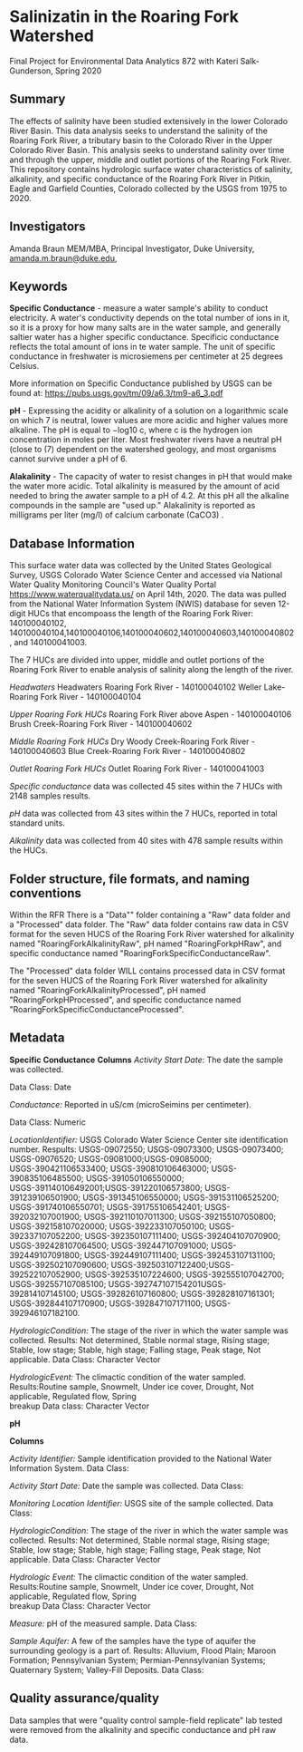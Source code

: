 # Salinizatin in the Roaring Fork Watershed 
Final Project for Environmental Data Analytics 872 with Kateri Salk-Gunderson, Spring 2020 

## Summary
The effects of salinity have been studied extensively in the lower Colorado River Basin. This data analysis seeks to understand the salinity of the Roaring Fork River, a tributary basin to the Colorado River in the Upper Colorado River Basin. This analysis seeks to understand salinity over time and through the upper, middle and outlet portions of the Roaring Fork River. This repository contains hydrologic surface water characteristics of salinity, alkalinity, and specific conductance of the Roaring Fork River in Pitkin, Eagle and Garfield Counties, Colorado collected by the USGS from 1975 to 2020.  

## Investigators
Amanda Braun MEM/MBA, Principal Investigator, Duke University, amanda.m.braun@duke.edu, 

## Keywords
**Specific Conductance** - measure a water sample's ability to conduct electricity. A water's conductivity depends on the total number of ions in it, so it is a proxy for how many salts are in the water sample, and generally saltier water has a higher specific conductance. Specificic conductance reflects the total amount of ions in te water sample. The unit of specific conductance in freshwater is microsiemens per centimeter at 25 degrees Celsius.

More information on Specific Conductance published by USGS can be found at:  https://pubs.usgs.gov/tm/09/a6.3/tm9-a6_3.pdf

**pH** - Expressing the acidity or alkalinity of a solution on a logarithmic scale on which 7 is neutral, lower values are more acidic and higher values more alkaline. The pH is equal to −log10 c, where c is the hydrogen ion concentration in moles per liter. Most freshwater rivers have a neutral pH (close to (7) dependent on the watershed geology, and most organisms cannot survive under a pH of 6. 

**Alakalinity** - The capacity of water to resist changes in pH that would make the water more acidic. Total alkalinity is measured by the amount of acid needed to bring the awater sample to a pH of 4.2. At this pH all the alkaline compounds in the sample are "used up." Alakalinity is reported as milligrams per liter (mg/l) of calcium carbonate (CaCO3) .


## Database Information

This surface water data was collected by the United States Geological Survey, USGS Colorado Water Science Center and accessed via National Water Quality Monitoring Council's Water Quality Portal <https://www.waterqualitydata.us/> on April 14th, 2020. The data was pulled from the National Water Information System (NWIS) database for seven 12-digit HUCs that encompoass the length of the Roaring Fork River: 140100040102, 140100040104,140100040106,140100040602,140100040603,140100040802, and 140100041003.

The 7 HUCs are divided into upper, middle and outlet portions of the Roaring Fork River to enable analysis of salinity along the length of the river. 

*Headwaters*
Headwaters Roaring Fork River - 140100040102
Weller Lake-Roaring Fork River - 140100040104

*Upper Roaring Fork HUCs*
Roaring Fork River above Aspen - 140100040106
Brush Creek-Roaring Fork River - 140100040602

*Middle Roaring Fork HUCs*
Dry Woody Creek-Roaring Fork River - 140100040603
Blue Creek-Roaring Fork River - 140100040802

*Outlet Roaring Fork HUCs*
Outlet Roaring Fork River - 140100041003

*Specific conductance* data was collected 45 sites within the 7 HUCs with 2148 samples results. 

*pH* data was collected from 43 sites within the 7 HUCs, reported in total standard units. 

*Alkalinity* data was collected from 40 sites with 478 sample results within the HUCs. 

## Folder structure, file formats, and naming conventions 
Within the RFR There is a "Data"" folder containing a "Raw" data folder and a "Processed" data folder. 
The "Raw" data folder contains raw data in CSV format for the seven HUCS of the Roaring Fork River watershed for alkalinity named "RoaringForkAlkalinityRaw", pH named "RoaringForkpHRaw", and specific conductance named "RoaringForkSpecificConductanceRaw".

The "Processed" data folder WILL contains processed data in CSV format for the seven HUCS of the Roaring Fork River watershed for alkalinity named "RoaringForkAlkalinityProcessed", pH named "RoaringForkpHProcessed", and specific conductance named "RoaringForkSpecificConductanceProcessed".

## Metadata
**Specific Conductance** 
**Columns**
  *Activity Start Date*: The date the sample was collected. 
  
  Data Class: Date  

  *Conductance:* Reported in uS/cm (microSeimins per centimeter). 
      
   Data Class: Numeric

  *LocationIdentifier:* USGS Colorado Water Science Center site identification number.
      Respults: USGS-09072550; USGS-09073300; USGS-09073400; USGS-09076520; USGS-09081000;USGS-09085000;      
      USGS-390421106533400; USGS-390810106463000; USGS-390835106485500; USGS-391050106550000;                 
      USGS-391140106492001;USGS-391220106573800; USGS-391239106501900; USGS-391345106550000; 
      USGS-391531106525200; USGS-391740106550701; USGS-391755106542401; USGS-392032107001900; 
      USGS-392110107011300; USGS-392155107050800; USGS-392158107020000; USGS-392233107050100; 
      USGS-392337107052200; USGS-392350107111400; USGS-392404107070900; USGS-392428107064500; 
      USGS-392447107091000; USGS-392449107091800; USGS-392449107111400; USGS-392453107131100; 
      USGS-392502107090600; USGS-392503107122400;USGS-392522107052900; USGS-392535107224600; 
      USGS-392555107042700; USGS-392557107085100; USGS-392747107154201USGS-392814107145100; 
      USGS-392826107160800; USGS-392828107161301; USGS-392844107170900; USGS-392847107171100; 
      USGS-392946107182100. 

  *HydrologicCondition:* The stage of the river in which the water sample was collected. 
      Results: Not determined, Stable normal stage, Rising stage; Stable, low stage; Stable, high stage;
         Falling stage, Peak stage, Not applicable.
      Data Class: Character Vector 

*HydrologicEvent:* The climactic condition of the water sampled.
      Results:Routine sample, Snowmelt, Under ice cover, Drought, Not applicable, Regulated flow, Spring   
         breakup
      Data class: Character Vector 
      
**pH**

**Columns**

*Activity Identifier:* Sample identification provided to the National Water Information System. 
Data Class: 

*Activity Start Date:* Date the sample was collected.
Data Class:

*Monitoring Location Identifier:* USGS site of the sample collected. 
Data Class:

*HydrologicCondition:* The stage of the river in which the water sample was collected. 
      Results: Not determined, Stable normal stage, Rising stage; Stable, low stage; Stable, high stage;
         Falling stage, Peak stage, Not applicable.
      Data Class: Character Vector 

*Hydrologic Event:* The climactic condition of the water sampled.
      Results:Routine sample, Snowmelt, Under ice cover, Drought, Not applicable, Regulated flow, Spring   
         breakup
      Data Class: Character Vector 

*Measure:* pH of the measured sample. 
Data Class: 

*Sample Aquifer:* A few of the samples have the type of aquifer the surrounding geology is a part of. Results: Alluvium, Flood Plain; Maroon Formation; Pennsylvanian System; Permian-Pennsylvanian Systems; Quaternary System; Valley-Fill Deposits.
Data Class: 

## Quality assurance/quality  
Data samples that were "quality control sample-field replicate" lab tested  were removed from the alkalinity and specific conductance and pH raw data. 

